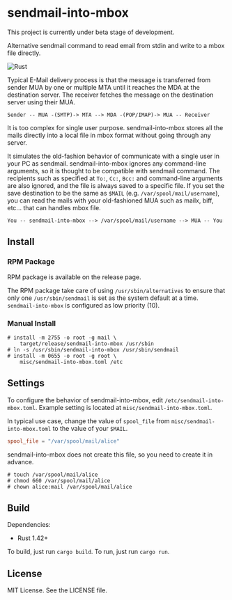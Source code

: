 # sendmail-into-mbox

This project is currently under beta stage of development.

Alternative sendmail command to read email from stdin and write to a mbox file directly.

![Rust](https://github.com/cat-in-136/sendmail-into-mbox/workflows/Rust/badge.svg)

Typical E-Mail delivery process is that the message is transferred from sender MUA by one or multiple MTA
until it reaches the MDA at the destination server.
The receiver fetches the message on the destination server using their MUA.

    Sender -- MUA -(SMTP)-> MTA --> MDA -(POP/IMAP)-> MUA -- Receiver

It is too complex for single user purpose.
sendmail-into-mbox stores all the mails directly into a local file in mbox format without going through any server.

It simulates the old-fashion behavior of communicate with a single user in your PC as sendmail.
sendmail-into-mbox ignores any command-line arguments, so it is thought to be compatible with sendmail command.
The recipients such as specified at `To:`, `Cc:`, `Bcc:` and command-line arguments are also ignored,
and the file is always saved to a specific file.
If you set the save destination to be the same as `$MAIL` (e.g. `/var/spool/mail/username`),
you can read the mails with your old-fashioned MUA such as mailx, biff, etc... that can handles mbox file.

    You -- sendmail-into-mbox --> /var/spool/mail/username --> MUA -- You

## Install

### RPM Package

RPM package is available on the release page.

The RPM package take care of using `/usr/sbin/alternatives` to ensure that only one
`/usr/sbin/sendmail` is set as the system default at a time.
`sendmail-into-mbox` is configured as low priority (10).

### Manual Install

```
# install -m 2755 -o root -g mail \
    target/release/sendmail-into-mbox /usr/sbin
# ln -s /usr/sbin/sendmail-into-mbox /usr/sbin/sendmail
# install -m 0655 -o root -g root \
    misc/sendmail-into-mbox.toml /etc
```

## Settings

To configure the behavior of sendmail-into-mbox, edit `/etc/sendmail-into-mbox.toml`.
Example setting is located at `misc/sendmail-into-mbox.toml`.

In typical use case, change the value of `spool_file` from `misc/sendmail-into-mbox.toml` to the value of your `$MAIL`.

```toml
spool_file = "/var/spool/mail/alice"
```

sendmail-into-mbox does not create this file, so you need to create it in advance.

```
# touch /var/spool/mail/alice
# chmod 660 /var/spool/mail/alice
# chown alice:mail /var/spool/mail/alice
```

## Build

Dependencies:

* Rust 1.42+

To build, just run `cargo build`. To run, just run `cargo run`.


## License

MIT License. See the LICENSE file.
